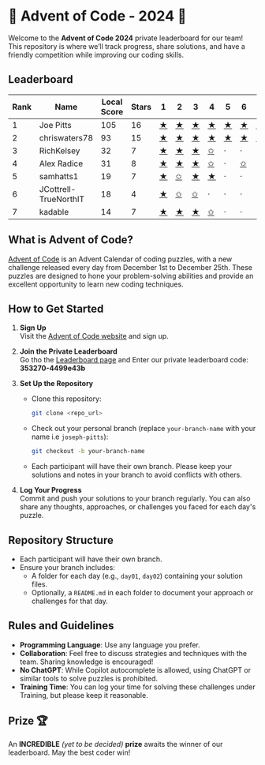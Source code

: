 # 🎄 Advent of Code - 2024 🎄

Welcome to the **Advent of Code 2024** private leaderboard for our team! This repository is where we’ll track progress, share solutions, and have a friendly competition while improving our coding skills.


## Leaderboard

|   Rank | Name                  |   Local Score |   Stars | 1                                                                                 | 2                                                                                 | 3                                                                                 | 4                                                                                 | 5                                                                                 | 6                                                                                 | 7                                                                                 | 8                                                                                 | 9   | 10   | 11   | 12   | 13   | 14   | 15   | 16   | 17   | 18   | 19   | 20   | 21   | 22   | 23   | 24   | 25   |
|--------|-----------------------|---------------|---------|-----------------------------------------------------------------------------------|-----------------------------------------------------------------------------------|-----------------------------------------------------------------------------------|-----------------------------------------------------------------------------------|-----------------------------------------------------------------------------------|-----------------------------------------------------------------------------------|-----------------------------------------------------------------------------------|-----------------------------------------------------------------------------------|-----|------|------|------|------|------|------|------|------|------|------|------|------|------|------|------|------|
|      1 | Joe Pitts             |           105 |      16 | [★](https://github.com/TrueNorthIT/AdventOfCode/tree/joe-pitts/2024/day01)        | [★](https://github.com/TrueNorthIT/AdventOfCode/tree/joe-pitts/2024/day02)        | [★](https://github.com/TrueNorthIT/AdventOfCode/tree/joe-pitts/2024/day03)        | [★](https://github.com/TrueNorthIT/AdventOfCode/tree/joe-pitts/2024/day04)        | [★](https://github.com/TrueNorthIT/AdventOfCode/tree/joe-pitts/2024/day05)        | [★](https://github.com/TrueNorthIT/AdventOfCode/tree/joe-pitts/2024/day06)        | [★](https://github.com/TrueNorthIT/AdventOfCode/tree/joe-pitts/2024/day07)        | [★](https://github.com/TrueNorthIT/AdventOfCode/tree/joe-pitts/2024/day08)        | ·   | ·    | ·    | ·    | ·    | ·    | ·    | ·    | ·    | ·    | ·    | ·    | ·    | ·    | ·    | ·    | ·    |
|      2 | chriswaters78         |            93 |      15 | [★](https://github.com/TrueNorthIT/AdventOfCode/tree/christian-waters/2024/day01) | [★](https://github.com/TrueNorthIT/AdventOfCode/tree/christian-waters/2024/day02) | [★](https://github.com/TrueNorthIT/AdventOfCode/tree/christian-waters/2024/day03) | [★](https://github.com/TrueNorthIT/AdventOfCode/tree/christian-waters/2024/day04) | [★](https://github.com/TrueNorthIT/AdventOfCode/tree/christian-waters/2024/day05) | [★](https://github.com/TrueNorthIT/AdventOfCode/tree/christian-waters/2024/day06) | [★](https://github.com/TrueNorthIT/AdventOfCode/tree/christian-waters/2024/day07) | [✩](https://github.com/TrueNorthIT/AdventOfCode/tree/christian-waters/2024/day08) | ·   | ·    | ·    | ·    | ·    | ·    | ·    | ·    | ·    | ·    | ·    | ·    | ·    | ·    | ·    | ·    | ·    |
|      3 | RichKelsey            |            32 |       7 | [★](https://github.com/TrueNorthIT/AdventOfCode/tree/rich-kelsey/2024/day01)      | [★](https://github.com/TrueNorthIT/AdventOfCode/tree/rich-kelsey/2024/day02)      | [★](https://github.com/TrueNorthIT/AdventOfCode/tree/rich-kelsey/2024/day03)      | [✩](https://github.com/TrueNorthIT/AdventOfCode/tree/rich-kelsey/2024/day04)      | ·                                                                                 | ·                                                                                 | ·                                                                                 | ·                                                                                 | ·   | ·    | ·    | ·    | ·    | ·    | ·    | ·    | ·    | ·    | ·    | ·    | ·    | ·    | ·    | ·    | ·    |
|      4 | Alex Radice           |            31 |       8 | [★](https://github.com/TrueNorthIT/AdventOfCode/tree/alex-radice/2024/day01)      | [★](https://github.com/TrueNorthIT/AdventOfCode/tree/alex-radice/2024/day02)      | [★](https://github.com/TrueNorthIT/AdventOfCode/tree/alex-radice/2024/day03)      | [✩](https://github.com/TrueNorthIT/AdventOfCode/tree/alex-radice/2024/day04)      | ·                                                                                 | [✩](https://github.com/TrueNorthIT/AdventOfCode/tree/alex-radice/2024/day06)      | ·                                                                                 | ·                                                                                 | ·   | ·    | ·    | ·    | ·    | ·    | ·    | ·    | ·    | ·    | ·    | ·    | ·    | ·    | ·    | ·    | ·    |
|      5 | samhatts1             |            19 |       7 | [★](https://github.com/TrueNorthIT/AdventOfCode/tree/sam-hatts/2024/day01)        | [✩](https://github.com/TrueNorthIT/AdventOfCode/tree/sam-hatts/2024/day02)        | [★](https://github.com/TrueNorthIT/AdventOfCode/tree/sam-hatts/2024/day03)        | [★](https://github.com/TrueNorthIT/AdventOfCode/tree/sam-hatts/2024/day04)        | ·                                                                                 | ·                                                                                 | ·                                                                                 | ·                                                                                 | ·   | ·    | ·    | ·    | ·    | ·    | ·    | ·    | ·    | ·    | ·    | ·    | ·    | ·    | ·    | ·    | ·    |
|      6 | JCottrell-TrueNorthIT |            18 |       4 | [★](https://github.com/TrueNorthIT/AdventOfCode/tree/josh-cottrell/2024/day01)    | [✩](https://github.com/TrueNorthIT/AdventOfCode/tree/josh-cottrell/2024/day02)    | [✩](https://github.com/TrueNorthIT/AdventOfCode/tree/josh-cottrell/2024/day03)    | ·                                                                                 | ·                                                                                 | ·                                                                                 | ·                                                                                 | ·                                                                                 | ·   | ·    | ·    | ·    | ·    | ·    | ·    | ·    | ·    | ·    | ·    | ·    | ·    | ·    | ·    | ·    | ·    |
|      7 | kadable               |            14 |       7 | [★](https://github.com/TrueNorthIT/AdventOfCode/tree/kade-hennessy/2024/day01)    | [★](https://github.com/TrueNorthIT/AdventOfCode/tree/kade-hennessy/2024/day02)    | [★](https://github.com/TrueNorthIT/AdventOfCode/tree/kade-hennessy/2024/day03)    | [✩](https://github.com/TrueNorthIT/AdventOfCode/tree/kade-hennessy/2024/day04)    | ·                                                                                 | ·                                                                                 | ·                                                                                 | ·                                                                                 | ·   | ·    | ·    | ·    | ·    | ·    | ·    | ·    | ·    | ·    | ·    | ·    | ·    | ·    | ·    | ·    | ·    |


## What is Advent of Code?

[Advent of Code](https://adventofcode.com/) is an Advent Calendar of coding puzzles, with a new challenge released every day from December 1st to December 25th. These puzzles are designed to hone your problem-solving abilities and provide an excellent opportunity to learn new coding techniques.

## How to Get Started

1. **Sign Up**  
   Visit the [Advent of Code website](https://adventofcode.com/) and sign up.

2. **Join the Private Leaderboard**  
   Go tho the [Leaderboard page](https://adventofcode.com/2023/leaderboard/private) and Enter our private leaderboard code: **353270-4499e43b**

3. **Set Up the Repository**  
   - Clone this repository:
     ```bash
     git clone <repo_url>
     ```
   - Check out your personal branch (replace `your-branch-name` with your name i.e `joseph-pitts`):
     ```bash
     git checkout -b your-branch-name
     ```
   - Each participant will have their own branch. Please keep your solutions and notes in your branch to avoid conflicts with others.

4. **Log Your Progress**  
   Commit and push your solutions to your branch regularly. You can also share any thoughts, approaches, or challenges you faced for each day's puzzle.

## Repository Structure

- Each participant will have their own branch.
- Ensure your branch includes:
  - A folder for each day (e.g., `day01`, `day02`) containing your solution files.
  - Optionally, a `README.md` in each folder to document your approach or challenges for that day.


## Rules and Guidelines

- **Programming Language**: Use any language you prefer.
- **Collaboration**: Feel free to discuss strategies and techniques with the team. Sharing knowledge is encouraged!
- **No ChatGPT**: While Copilot autocomplete is allowed, using ChatGPT or similar tools to solve puzzles is prohibited.
- **Training Time**: You can log your time for solving these challenges under Training, but please keep it reasonable.


## Prize 🏆

An **INCREDIBLE** _(yet to be decided)_ **prize** awaits the winner of our leaderboard. May the best coder win!

